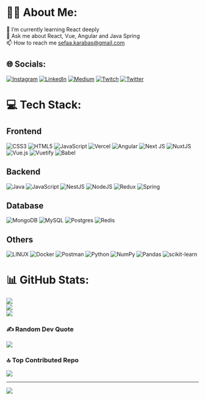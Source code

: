 # 👨‍💻 About Me:
🌱 I’m currently learning React deeply<br>💬 Ask me about React, Vue, Angular and Java Spring<br>📫 How to reach me sefaa.karabas@gmail.com<br>


## 🌐 Socials:
[![Instagram](https://img.shields.io/badge/Instagram-%23E4405F.svg?logo=Instagram&logoColor=white)](https://instagram.com/sefakrb) [![LinkedIn](https://img.shields.io/badge/LinkedIn-%230077B5.svg?logo=linkedin&logoColor=white)](https://linkedin.com/in/sefa-karabas) [![Medium](https://img.shields.io/badge/Medium-12100E?logo=medium&logoColor=white)](https://medium.com/@sefa799) [![Twitch](https://img.shields.io/badge/Twitch-%239146FF.svg?logo=Twitch&logoColor=white)](https://twitch.tv/sefakrb) [![Twitter](https://img.shields.io/badge/Twitter-%231DA1F2.svg?logo=Twitter&logoColor=white)](https://twitter.com/sefakrs) 

# 💻 Tech Stack:
<div>
  <h2>Frontend</h2>
  
  ![CSS3](https://img.shields.io/badge/css3-%231572B6.svg?style=for-the-badge&logo=css3&logoColor=white) 
  ![HTML5](https://img.shields.io/badge/html5-%23E34F26.svg?style=for-the-badge&logo=html5&logoColor=white)
  ![JavaScript](https://img.shields.io/badge/javascript-%23323330.svg?style=for-the-badge&logo=javascript&logoColor=%23F7DF1E)
  ![Vercel](https://img.shields.io/badge/vercel-%23000000.svg?style=for-the-badge&logo=vercel&logoColor=white)
  ![Angular](https://img.shields.io/badge/angular.js-%23E23237.svg?style=for-the-badge&logo=angularjs&logoColor=white)
  ![Next JS](https://img.shields.io/badge/Next-black?style=for-the-badge&logo=next.js&logoColor=white)
  ![NuxtJS](https://img.shields.io/badge/Nuxt-black?style=for-the-badge&logo=nuxt.js&logoColor=white)
  ![Vue.js](https://img.shields.io/badge/vuejs-%2335495e.svg?style=for-the-badge&logo=vuedotjs&logoColor=%234FC08D)
  ![Vuetify](https://img.shields.io/badge/Vuetify-1867C0?style=for-the-badge&logo=vuetify&logoColor=AEDDFF)
  ![Babel](https://img.shields.io/badge/Babel-F9DC3e?style=for-the-badge&logo=babel&logoColor=black)

  <h2>Backend</h2>

  ![Java](https://img.shields.io/badge/java-%23ED8B00.svg?style=for-the-badge&logo=java&logoColor=white)
  ![JavaScript](https://img.shields.io/badge/javascript-%23323330.svg?style=for-the-badge&logo=javascript&logoColor=%23F7DF1E)
  ![NestJS](https://img.shields.io/badge/nestjs-%23E0234E.svg?style=for-the-badge&logo=nestjs&logoColor=white)
  ![NodeJS](https://img.shields.io/badge/node.js-6DA55F?style=for-the-badge&logo=node.js&logoColor=white)
  ![Redux](https://img.shields.io/badge/redux-%23593d88.svg?style=for-the-badge&logo=redux&logoColor=white)
  ![Spring](https://img.shields.io/badge/spring-%236DB33F.svg?style=for-the-badge&logo=spring&logoColor=white)

  <h2>Database</h2>

  ![MongoDB](https://img.shields.io/badge/MongoDB-%234ea94b.svg?style=for-the-badge&logo=mongodb&logoColor=white)
  ![MySQL](https://img.shields.io/badge/mysql-%2300f.svg?style=for-the-badge&logo=mysql&logoColor=white)
  ![Postgres](https://img.shields.io/badge/postgres-%23316192.svg?style=for-the-badge&logo=postgresql&logoColor=white)
  ![Redis](https://img.shields.io/badge/redis-%23DD0031.svg?style=for-the-badge&logo=redis&logoColor=white)

  <h2>Others</h2>
  
  ![LINUX](https://img.shields.io/badge/Linux-FCC624?style=for-the-badge&logo=linux&logoColor=black)
  ![Docker](https://img.shields.io/badge/docker-%230db7ed.svg?style=for-the-badge&logo=docker&logoColor=white)
  ![Postman](https://img.shields.io/badge/Postman-FF6C37?style=for-the-badge&logo=postman&logoColor=white)
  ![Python](https://img.shields.io/badge/python-3670A0?style=for-the-badge&logo=python&logoColor=ffdd54)
  ![NumPy](https://img.shields.io/badge/numpy-%23013243.svg?style=for-the-badge&logo=numpy&logoColor=white)
  ![Pandas](https://img.shields.io/badge/pandas-%23150458.svg?style=for-the-badge&logo=pandas&logoColor=white)
  ![scikit-learn](https://img.shields.io/badge/scikit--learn-%23F7931E.svg?style=for-the-badge&logo=scikit-learn&logoColor=white)

</div>

   # 📊 GitHub Stats:
![](https://github-readme-stats.vercel.app/api?username=sefakrb&theme=dark&hide_border=false&include_all_commits=false&count_private=false)<br/>
![](https://github-readme-streak-stats.herokuapp.com/?user=sefakrb&theme=dark&hide_border=false)<br/>
![](https://github-readme-stats.vercel.app/api/top-langs/?username=sefakrb&theme=dark&hide_border=false&include_all_commits=false&count_private=false&layout=compact)

### ✍️ Random Dev Quote
![](https://quotes-github-readme.vercel.app/api?type=horizontal&theme=dark)

### 🔝 Top Contributed Repo
![](https://github-contributor-stats.vercel.app/api?username=sefakrb&limit=5&theme=dark&combine_all_yearly_contributions=true)

---
[![](https://visitcount.itsvg.in/api?id=sefakrb&icon=0&color=0)](https://visitcount.itsvg.in)

<!-- Proudly created with GPRM ( https://gprm.itsvg.in ) -->
